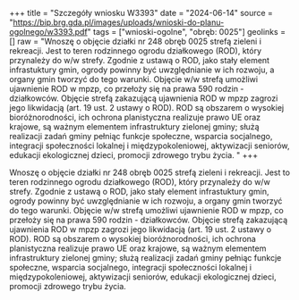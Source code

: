 +++
title = "Szczegóły wniosku W3393"
date = "2024-06-14"
source = "https://bip.brg.gda.pl/images/uploads/wnioski-do-planu-ogolnego/w3393.pdf"
tags = ["wnioski-ogolne", "obręb: 0025"]
geolinks = []
raw = "Wnoszę o objęcie działki nr 248 obręb 0025 strefą zieleni i rekreacji. Jest to teren rodzinnego ogrodu działkowego (ROD), który przynależy do w/w strefy. Zgodnie z ustawą o ROD, jako stały element infrastuktury gmin, ogrody powinny być uwzględnianie w ich rozwoju, a organy gmin tworzyć do tego warunki. Objęcie w/w strefą umożliwi ujawnienie ROD w mpzp, co przełoży się na prawa 590 rodzin - działkowców. Objęcie strefą zakazującą ujawnienia ROD w mpzp zagrozi jego likwidacją (art. 19 ust. 2 ustawy o ROD). ROD są obszarem o wysokiej bioróżnorodności, ich ochrona planistyczna realizuje prawo UE oraz krajowe, są ważnym elementem infrastruktury zielonej gminy; służą realizacji zadań gminy pełniąc funkcje społeczne, wsparcia socjalnego, integracji społeczności lokalnej i międzypokoleniowej, aktywizacji seniorów, edukacji ekologicznej dzieci, promocji zdrowego trybu życia. "
+++

Wnoszę o objęcie działki nr 248 obręb 0025 strefą zieleni i rekreacji. Jest to teren
rodzinnego ogrodu działkowego (ROD), który przynależy do w/w strefy. Zgodnie z ustawą o ROD,
jako stały element infrastuktury gmin, ogrody powinny być uwzględnianie w ich rozwoju, a
organy gmin tworzyć do tego warunki. Objęcie w/w strefą umożliwi ujawnienie ROD w mpzp, co
przełoży się na prawa 590 rodzin - działkowców. Objęcie strefą zakazującą ujawnienia ROD w
mpzp zagrozi jego likwidacją (art. 19 ust. 2 ustawy o ROD). ROD są obszarem o wysokiej
bioróżnorodności, ich ochrona planistyczna realizuje prawo UE oraz krajowe, są ważnym
elementem infrastruktury zielonej gminy; służą realizacji zadań gminy pełniąc funkcje
społeczne, wsparcia socjalnego, integracji społeczności lokalnej i międzypokoleniowej,
aktywizacji seniorów, edukacji ekologicznej dzieci, promocji zdrowego trybu życia.



